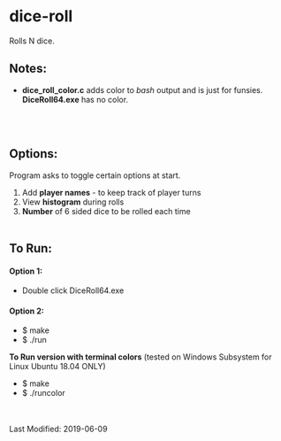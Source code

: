 # dice-roll
Rolls N dice. 

## Notes: <br>
* **dice_roll_color.c** adds color to _bash_ output and is just for funsies. **DiceRoll64.exe** has no color.

<br><br>

## Options: <br>
Program asks to toggle certain options at start.

1. Add **player names** - to keep track of player turns
2. View **histogram** during rolls
3. **Number** of 6 sided dice to be rolled each time
<br><br>

## To Run: <br>
#### Option 1: <br>
* Double click DiceRoll64.exe
 
#### Option 2: <br>
* $ make<br>
* $ ./run<br>

<b>To Run version with terminal colors</b> (tested on Windows Subsystem for Linux Ubuntu 18.04 ONLY)<br>
* $ make<br>
* $ ./runcolor<br>
<br><br>

Last Modified: 2019-06-09
